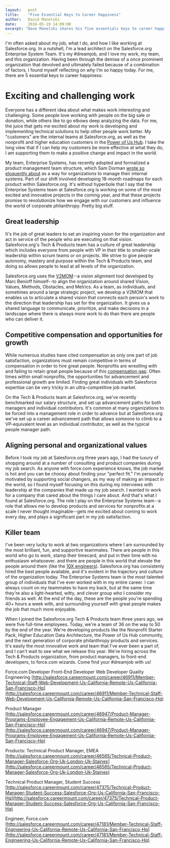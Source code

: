 ```yaml
---
layout:   post
title:    "Five Essential Keys to Career Happiness"
author:   David Manelski
date:     2016-05-19 14:09:00
excerpt: "Dave Manelski shares his five essentials keys to career happiness and how he found his #dreamjob at Salesforce.org"
---
```


I'm often asked about my job, what I do, and how I like working at Salesforce.org. In a nutshell, I'm a lead architect on the Salesforce.org Enterprise System Team. It's my #dreamjob, and I love my work, my team, and this organization. Having been through the demise of a once prominent organization that devolved and ultimately failed because of a combination of factors, I found myself reflecting on _why_ I’m so happy today. For me, there are 5 essential keys to career happiness: 

# Exciting and challenging work

Everyone has a different idea about what makes work interesting and challenging. Some people love working with people on the big sale or donation, while others like to go elbows deep analyzing the data. For me, the juice that gets me excited about my work is developing and implementing technical solutions to help other people work better. My "customers" are the internal teams at Salesforce.org, as well as the nonprofit and higher education customers in the [Power of Us Hub](https://powerofus.salesforce.org). I take the long view that if I can help my customers be more effective at what they do, I am supporting them to make a positive change and impact in the world. 

My team, Enterprise Systems, has recently adopted and formalized a product management team structure, which Sam Dorman [wrote so eloquently about](http://www.salesforce.org/product-teams-the-next-wave-of-digital-for-ngos/) as a way for organizations to manage their internal systems. Part of our shift involved developing 18-month roadmaps for each product within Salesforce.org. It's without hyperbole that I say that the Enterprise Systems team at Salesforce.org is working on some of the most excited and innovative projects in the coming year, and that these projects promise to revolutionize how we engage with our customers and influence the world of corporate philanthropy. Pretty big stuff.

## Great leadership

It's the job of great leaders to set an inspiring vision for the organization and act in service of the people who are executing on that vision. Salesforce.org's Tech & Products team has a culture of great leadership which includes everyone from people with VP in their title to smaller-scale leadership within scrum teams or on projects. We strive to give people autonomy, mastery and purpose within the Tech & Products team, and doing so allows people to lead at all levels of the organization. 

Salesforce.org uses the [V2MOM](https://www.salesforce.com/blog/2013/04/how-to-create-alignment-within-your-company.html)--a vision alignment tool developed by Marc Benioff himself--to align the organization around shared Vision, Values, Methods, Obstacles, and Metrics. As a team, as individuals, and sometimes around a large strategic project, we develop a V2MOM that enables us to articulate a shared vision that connects each person's work to the direction that leadership has set for the organization. It gives us a shared language to communicate, prioritize, and make decisions in a landscape where there is always more work to do than there are people who can deliver it. 

## Competitive compensation and opportunities for growth 

While numerous studies have cited compensation as only one part of job satisfaction, organizations must remain competitive in terms of compensation in order to hire great people. Nonprofits are wrestling with and failing to retain great people because of this [compensation gap](https://www.linkedin.com/pulse/20141115044837-116464-32-theses-about-nonprofit-compensation). Often times within small nonprofits, the opportunities for advancement and professional growth are limited. Finding great individuals with Salesforce expertise can be very tricky in an ultra-competitive job market. 

On the Tech & Products team at Salesforce.org, we've recently benchmarked our salary structure, and set up advancement paths for both managers and individual contributors. It's common at many organizations to be forced into a management role in order to advance but at Salesforce.org we've set up a career advancement path that allows someone to climb to a VP-equivalent level as an individual contributor, as well as the typical people manager path. 

## Aligning personal and organizational values

Before I took my job at Salesforce.org three years ago, I had the luxury of shopping around at a number of consulting and product companies during my job search. As anyone with force.com experience knows, the job market is hot and you can be choosy about finding your "perfect fit." I'm personally motivated by supporting social changers, as my way of making an impact in the world, so I found myself focusing on this during my interviews with leadership at the companies that made up my job search. I wanted to work for a company that cared about the things I care about. And that's what I found at Salesforce.org. The role I play on the Enterprise Systems team--a role that allows me to develop products and services for nonprofits at a scale I never thought imaginable--gets me excited about coming to work every day, and plays a significant part in my job satisfaction.

## Killer team

I've been very lucky to work at two organizations where I am surrounded by the most brilliant, fun, and supportive teammates. There are people in this world who go to work, stamp their timecard, and put in their time with no enthusiasm whatsoever. and there are people in this world that elevate the people around them (like the [10X engineers](https://www.quora.com/topic/10X-Engineers)). Salesforce.org has consistenly hired the best people available, and it's evident in the trajectory and culture of the organization today. The Enterprise Systems team is the most talented group of individuals that I've ever worked with in my entire career. I can always count on my teammates to have my back, but at the same time they're also a light-hearted, witty, and clever group who I consider my friends as well. At the end of the day, these are the people you're spending 40+ hours a week with, and surrounding yourself with great people makes the job that much more enjoyable. 

When I joined the Salesforce.org Tech & Products team three years ago, we were five full-time employees. Today, we're a team of 36 on the way to 50 by the end of the year. We're developing products like the Nonprofit Starter Pack, Higher Education Data Architecture, the Power of Us Hub community, and the next generation of corporate philanthropy products and services. It's easily the most innovative work and team that I've ever been a part of, and I can't wait to see what we release this year. We're hiring across the Tech & Products organization, from product managers, to front-end developers, to force.com wizards. Come find your #dreamjob with us!

Force.com Developer
Front-End Developer
Web Developer
Quality Engineering
[http://salesforce.careermount.com/career/46911/Member-Technical-Staff-Web-Development-Us-California-Remote-Us-California-San-Francisco-Hq](http://salesforce.careermount.com/career/46911/Member-Technical-Staff-Web-Development-Us-California-Remote-Us-California-San-Francisco-Hq)

Product Manager
[http://salesforce.careermount.com/career/46947/Product-Manager-Programs-Employee-Engagement-Us-California-Remote-Us-California-San-Francisco-Hq](http://salesforce.careermount.com/career/46947/Product-Manager-Programs-Employee-Engagement-Us-California-Remote-Us-California-San-Francisco-Hq) 

Products:
Technical Product Manager, EMEA
[http://salesforce.careermount.com/career/46565/Technical-Product-Manager-Salesforce-Org-Uk-London-Uk-Staines](http://salesforce.careermount.com/career/46565/Technical-Product-Manager-Salesforce-Org-Uk-London-Uk-Staines)

Technical Product Manager, Student Success
[http://salesforce.careermount.com/career/47375/Technical-Product-Manager-Student-Success-Salesforce-Org-Us-California-San-Francisco-Hq](http://salesforce.careermount.com/career/47375/Technical-Product-Manager-Student-Success-Salesforce-Org-Us-California-San-Francisco-Hq)

Engineer, Force.com
[http://salesforce.careermount.com/career/47181/Member-Technical-Staff-Engineering-Us-California-Remote-Us-California-San-Francisco-Hq](http://salesforce.careermount.com/career/47181/Member-Technical-Staff-Engineering-Us-California-Remote-Us-California-San-Francisco-Hq)